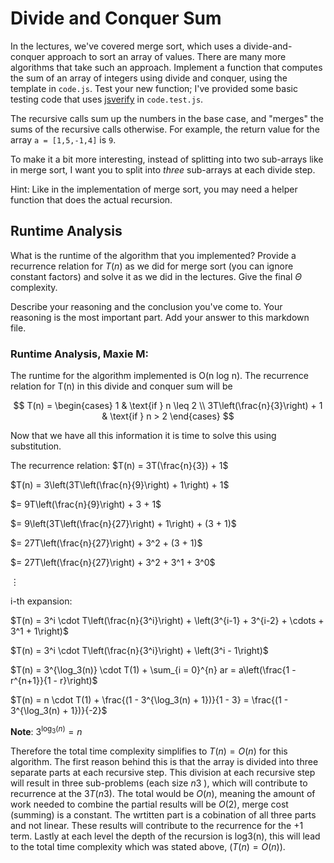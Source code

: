 # Divide and Conquer Sum

In the lectures, we've covered merge sort, which uses a divide-and-conquer
approach to sort an array of values. There are many more algorithms that take
such an approach. Implement a function that computes the sum of an array of
integers using divide and conquer, using the template in `code.js`. Test your
new function; I've provided some basic testing code that uses
[jsverify](https://jsverify.github.io/) in `code.test.js`.

The recursive calls sum up the numbers in the base case, and "merges" the sums
of the recursive calls otherwise. For example, the return value for the array `a
= [1,5,-1,4]` is `9`.

To make it a bit more interesting, instead of splitting into two sub-arrays like
in merge sort, I want you to split into *three* sub-arrays at each divide step.

Hint: Like in the implementation of merge sort, you may need a helper function
that does the actual recursion.

## Runtime Analysis

What is the runtime of the algorithm that you implemented? Provide a recurrence
relation for $T(n)$ as we did for merge sort (you can ignore constant factors)
and solve it as we did in the lectures. Give the final $\Theta$ complexity.

Describe your reasoning and the conclusion you've come to. Your reasoning is the
most important part. Add your answer to this markdown file.


### Runtime Analysis, Maxie M:

The runtime for the algorithm implemented is O(n log n). The recurrence relation for T(n) in this divide and conquer sum will be

$$
T(n) = \begin{cases} 
1 & \text{if } n \leq 2 \\
3T\left(\frac{n}{3}\right) + 1 & \text{if } n > 2 
\end{cases}
$$

Now that we have all this information it is time to solve this using substitution.  

The recurrence relation: 
$T(n) = 3T(\frac{n}{3}) + 1$

$T(n) = 3\left(3T\left(\frac{n}{9}\right) + 1\right) + 1$

$= 9T\left(\frac{n}{9}\right) + 3 + 1$

$= 9\left(3T\left(\frac{n}{27}\right) + 1\right) + (3 + 1)$

$= 27T\left(\frac{n}{27}\right) + 3^2 + (3 + 1)$

$= 27T\left(\frac{n}{27}\right) + 3^2 + 3^1 + 3^0$

$\vdots$

i-th expansion: 

$T(n) = 3^i \cdot T\left(\frac{n}{3^i}\right) + \left(3^{i-1} + 3^{i-2} + \cdots + 3^1 + 1\right)$

$T(n) = 3^i \cdot T\left(\frac{n}{3^i}\right) + \left(3^i - 1\right)$

$T(n) = 3^{\log_3(n)} \cdot T(1) + \sum_{i = 0}^{n} ar = a\left(\frac{1 - r^{n+1}}{1 - r}\right)$

$T(n) = n \cdot T(1) + \frac{(1 - 3^{\log_3(n) + 1})}{1 - 3} = \frac{(1 - 3^{\log_3(n) + 1})}{-2}$

**Note**: $3^{\log_3(n)} = n$

Therefore the total time complexity simplifies to $T(n)=O(n)$ for this algorithm. The first reason behind this is that the array is divided into three separate parts at each recursive step. This division at each recursive step will result in three sub-problems (each size $n3$ ), which will contribute to recurrence at the $3T(n3)$. The total would be $O(n)$, meaning the amount of work needed to combine the partial results will be $O(2)$, merge cost (summing) is a constant. The wrtitten part is a cobination of all three parts and not linear. These results will contribute to the recurrence for the +1 term. Lastly at each level the depth of the recursion is log3(n), this will lead to the total time complexity which was stated above, ($T(n)=O(n)$). 
